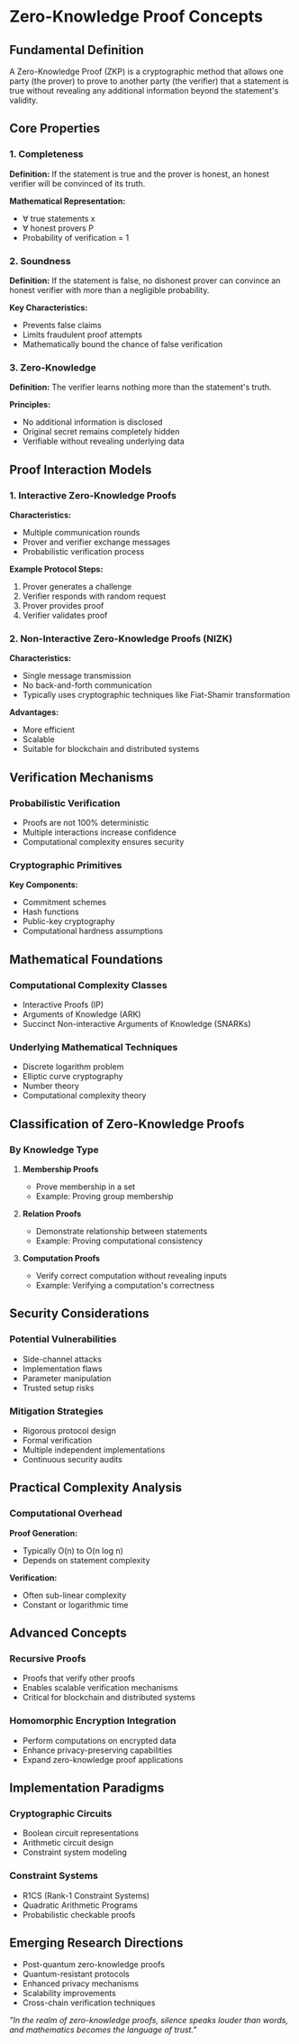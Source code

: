 # Zero-Knowledge Proof Concepts

## Fundamental Definition

A Zero-Knowledge Proof (ZKP) is a cryptographic method that allows one party (the prover) to prove to another party (the verifier) that a statement is true without revealing any additional information beyond the statement's validity.

## Core Properties

### 1. Completeness

**Definition:** If the statement is true and the prover is honest, an honest verifier will be convinced of its truth.

**Mathematical Representation:**
- ∀ true statements x
- ∀ honest provers P
- Probability of verification = 1

### 2. Soundness

**Definition:** If the statement is false, no dishonest prover can convince an honest verifier with more than a negligible probability.

**Key Characteristics:**
- Prevents false claims
- Limits fraudulent proof attempts
- Mathematically bound the chance of false verification

### 3. Zero-Knowledge

**Definition:** The verifier learns nothing more than the statement's truth.

**Principles:**
- No additional information is disclosed
- Original secret remains completely hidden
- Verifiable without revealing underlying data

## Proof Interaction Models

### 1. Interactive Zero-Knowledge Proofs

**Characteristics:**
- Multiple communication rounds
- Prover and verifier exchange messages
- Probabilistic verification process

**Example Protocol Steps:**
1. Prover generates a challenge
2. Verifier responds with random request
3. Prover provides proof
4. Verifier validates proof

### 2. Non-Interactive Zero-Knowledge Proofs (NIZK)

**Characteristics:**
- Single message transmission
- No back-and-forth communication
- Typically uses cryptographic techniques like Fiat-Shamir transformation

**Advantages:**
- More efficient
- Scalable
- Suitable for blockchain and distributed systems

## Verification Mechanisms

### Probabilistic Verification

- Proofs are not 100% deterministic
- Multiple interactions increase confidence
- Computational complexity ensures security

### Cryptographic Primitives

**Key Components:**
- Commitment schemes
- Hash functions
- Public-key cryptography
- Computational hardness assumptions

## Mathematical Foundations

### Computational Complexity Classes

- Interactive Proofs (IP)
- Arguments of Knowledge (ARK)
- Succinct Non-interactive Arguments of Knowledge (SNARKs)

### Underlying Mathematical Techniques

- Discrete logarithm problem
- Elliptic curve cryptography
- Number theory
- Computational complexity theory

## Classification of Zero-Knowledge Proofs

### By Knowledge Type

1. **Membership Proofs**
   - Prove membership in a set
   - Example: Proving group membership

2. **Relation Proofs**
   - Demonstrate relationship between statements
   - Example: Proving computational consistency

3. **Computation Proofs**
   - Verify correct computation without revealing inputs
   - Example: Verifying a computation's correctness

## Security Considerations

### Potential Vulnerabilities

- Side-channel attacks
- Implementation flaws
- Parameter manipulation
- Trusted setup risks

### Mitigation Strategies

- Rigorous protocol design
- Formal verification
- Multiple independent implementations
- Continuous security audits

## Practical Complexity Analysis

### Computational Overhead

**Proof Generation:**
- Typically O(n) to O(n log n)
- Depends on statement complexity

**Verification:**
- Often sub-linear complexity
- Constant or logarithmic time

## Advanced Concepts

### Recursive Proofs

- Proofs that verify other proofs
- Enables scalable verification mechanisms
- Critical for blockchain and distributed systems

### Homomorphic Encryption Integration

- Perform computations on encrypted data
- Enhance privacy-preserving capabilities
- Expand zero-knowledge proof applications

## Implementation Paradigms

### Cryptographic Circuits

- Boolean circuit representations
- Arithmetic circuit design
- Constraint system modeling

### Constraint Systems

- R1CS (Rank-1 Constraint Systems)
- Quadratic Arithmetic Programs
- Probabilistic checkable proofs

## Emerging Research Directions

- Post-quantum zero-knowledge proofs
- Quantum-resistant protocols
- Enhanced privacy mechanisms
- Scalability improvements
- Cross-chain verification techniques

*"In the realm of zero-knowledge proofs, silence speaks louder than words, and mathematics becomes the language of trust."*
